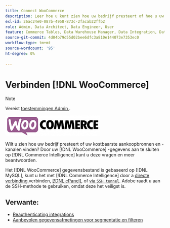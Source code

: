 ```yaml
---
title: Connect WooCommerce
description: Leer hoe u kunt zien hoe uw bedrijf presteert of hoe u uw kostbaarste aankoopbronnen en -kanalen vindt.
exl-id: 26ac24e0-087b-4958-873c-2facab22ffb2
role: Admin, Data Architect, Data Engineer, User
feature: Commerce Tables, Data Warehouse Manager, Data Integration, Data Import/Export
source-git-commit: 4d04b79d55d02bee6dfc3a810e144073e7353ec0
workflow-type: tm+mt
source-wordcount: '95'
ht-degree: 0%

---
```


# Verbinden [!DNL WooCommerce]

>[!NOTE]
>
>Vereist [ toestemmingen Admin ](../../../administrator/user-management/user-management.md).

![ het embleem van WooCommerce ](../../../assets/WooCommerce-Logo.jpg)

Wilt u zien hoe uw bedrijf presteert of uw kostbaarste aankoopbronnen en -kanalen vinden? Door uw [!DNL WooCommerce] -gegevens aan te sluiten op [!DNL Commerce Intelligence] kunt u deze vragen en meer beantwoorden.

Het [!DNL WooCommerce] gegevensbestand is gebaseerd op [!DNL MySQL], kunt u het met [!DNL Commerce Intelligence] door a [ directe verbinding ](../integrations/mysql-via-a-direct-connection.md) verbinden, [[!DNL cPanel]](../integrations/mysql-via-cpanel.md), of [ via `SSH tunnel`](../integrations/mysql-via-ssh-tunnel.md). Adobe raadt u aan de SSH-methode te gebruiken, omdat deze het veiligst is.

## Verwante:

* [ Reauthenticating integrations ](https://experienceleague.adobe.com/docs/commerce-knowledge-base/kb/how-to/mbi-reauthenticating-integrations.html)
* [Aanbevolen gegevensafmetingen voor segmentatie en filteren](../../../best-practices/segment-filter.md)
